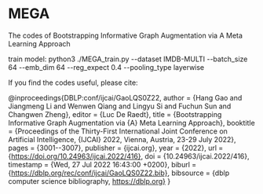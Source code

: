 # MEGA
The codes of Bootstrapping Informative Graph Augmentation via A Meta Learning Approach

train model:
python3 ./MEGA_train.py --dataset IMDB-MULTI --batch_size 64 --emb_dim 64 --reg_expect 0.4 --pooling_type layerwise

If you find the codes useful, please cite:

@inproceedings{DBLP:conf/ijcai/GaoLQS0Z22,
  author    = {Hang Gao and
               Jiangmeng Li and
               Wenwen Qiang and
               Lingyu Si and
               Fuchun Sun and
               Changwen Zheng},
  editor    = {Luc De Raedt},
  title     = {Bootstrapping Informative Graph Augmentation via {A} Meta Learning
               Approach},
  booktitle = {Proceedings of the Thirty-First International Joint Conference on
               Artificial Intelligence, {IJCAI} 2022, Vienna, Austria, 23-29 July
               2022},
  pages     = {3001--3007},
  publisher = {ijcai.org},
  year      = {2022},
  url       = {https://doi.org/10.24963/ijcai.2022/416},
  doi       = {10.24963/ijcai.2022/416},
  timestamp = {Wed, 27 Jul 2022 16:43:00 +0200},
  biburl    = {https://dblp.org/rec/conf/ijcai/GaoLQS0Z22.bib},
  bibsource = {dblp computer science bibliography, https://dblp.org}
}
